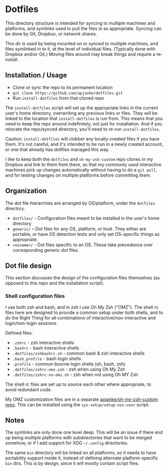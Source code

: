 #  Dotfiles  #

This directory structure is intended for syncing to multiple machines and platforms, and symlinks used to pull the files in as appropriate. Syncing can be done by Git, Dropbox, or network shares.

This dir is used by being mounted on or synced to multiple machines, and files symlinked in to it, at the level of individual files. (Typically done with Dropbox and/or Git.) Moving files around may break things and require a re-install.

##   Installation / Usage   ##

* Clone or sync the repo to its permanent location
 * `git clone https://github.com/apjanke/dotfiles.git`
* Run `install-dotfiles` from that cloned repo

The `install-dotfiles` script will set up the appropriate links in the current user's home directory, overwriting any previous links or files. They will be linked to the location that `install-dotfiles` is run from. This means that you need to keep the repo around indefinitely, not just for installation. And if you relocate the repo/synced directory, you'll need to re-run `install-dotfiles`.

Caution: `install-dotfiles` will clobber any locally-created files if you have them. It's not careful, and it's intended to be run in a newly created account, or one that already has dotfiles managed this way.

I like to keep both the `dotfiles` and `oh-my-zsh-custom` repo clones in my Dropbox and link to them from there, so that my commonly used interactive machines pick up changes automatically without having to do a `git pull`, and for testing changes on multiple platforms before committing them.

##   Organization  ##

The dot file hierarchies are arranged by OS/platform, under the `dotfiles` directory.

* `dotfiles/` - Configuration files meant to be installed in the user's home directory
 * `generic/` – Dot files for any OS, platform, or host. They either are portable, or have OS detection tests and only set OS-specific things as appropriate.
 * `<osname>/` - Dot files specific to an OS. These take precedence over corresponding generic dot files.

##  Dot file design   ##

This section discusses the design of the configuration files themselves (as opposed to this repo and the installation script).

###   Shell configuration files  ###

I use both zsh and bash, and in zsh I use Oh My Zsh ("OMZ"). The shell rc files here are designed to provide a common setup under both shells, and to do the Right Thing for all combinations of interactive/non-interactive and login/non-login sessions.

Defined files:

* `.zshrc` - zsh interactive shells
* `.bashrc` - bash interactive shells
* `.dotfiles/zshbashrc.sh` - common bash & zsh interactive shells
* `.bash_profile` - bash login shells
* `.profile` - common bourne login shells (sh, bash, zsh)
* `.dotfiles/zshrc-omz.zsh` - zsh when using Oh My Zsh
* `.dotfiles/zshrc-no-omz.sh` - zsh when not using Oh MY Zsh

The shell rc files are set up to source each other where appropriate, to avoid redundant code.

My OMZ customization files are in a separate [apjanke/oh-my-zsh-custom repo](https://github.com/apjanke/oh-my-zsh-custom). This can be installed using the `sys-setup/setup-osx-user` script.

##   Notes   ##

The symlinks are only done one level deep. This will be an issue if there end up being multiple platforms with subdirectories that want to be merged somehow, or if I add support for XDG `~/.config` directories.

The same `bin` directory will be linked on all platforms, so it needs to have portability support inside it, instead of defining alternate platform-specific `bin` dirs. This is by design, since it will mostly contain script files.

